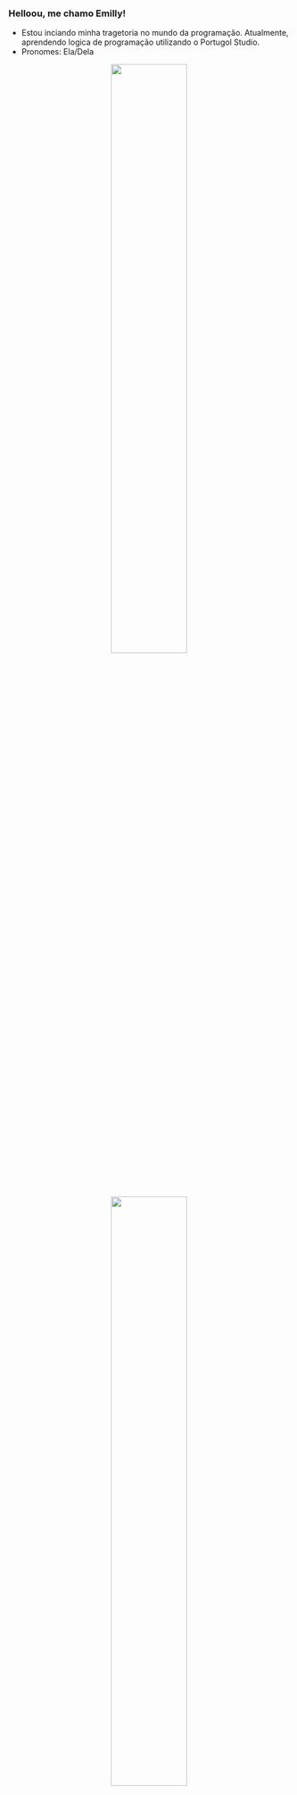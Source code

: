 ### Helloou, me chamo Emilly!

- Estou inciando minha tragetoria no mundo da programação. Atualmente, aprendendo logica de programação utilizando o Portugol Studio.
- Pronomes: Ela/Dela

<div align="center">
  <a href="https://github.com/emsnascimento">
  <img width="52%" src="https://github-readme-stats.vercel.app/api?username=emsnascimento&show_icons=true&theme=midnight-purple&include_all_commits=true&count_private=true"/>
<div>
  <img width="52%" src="https://github-readme-stats.vercel.app/api/top-langs/?username=emsnascimento&layout=compact&langs_count=7&theme=midnight-purple"/>
</div>
  
  ##
  
</div> 
  
  <a href = "mailto:emsnascimento@gmail.com"><img src="https://img.shields.io/badge/-Gmail-%23333?style=for-the-badge&logo=gmail&logoColor=white" target="_blank"></a>
  
  ![Snake animation](https://github.com/emsnascimento/emsnascimento/blob/output/github-contribution-grid-snake.svg)
  
</div>
